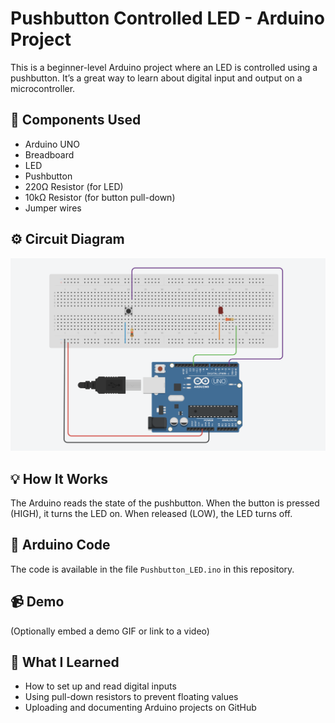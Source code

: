 # Pushbutton Controlled LED - Arduino Project

This is a beginner-level Arduino project where an LED is controlled using a pushbutton. It’s a great way to learn about digital input and output on a microcontroller.

## 🔧 Components Used
- Arduino UNO
- Breadboard
- LED
- Pushbutton
- 220Ω Resistor (for LED)
- 10kΩ Resistor (for button pull-down)
- Jumper wires

## ⚙️ Circuit Diagram
![Circuit Diagram](Pushbutton_LED_tinkerCad.png)

## 💡 How It Works
The Arduino reads the state of the pushbutton. When the button is pressed (HIGH), it turns the LED on. When released (LOW), the LED turns off.

## 🧾 Arduino Code
The code is available in the file `Pushbutton_LED.ino` in this repository.

## 📹 Demo
(Optionally embed a demo GIF or link to a video)

## 🧠 What I Learned
- How to set up and read digital inputs
- Using pull-down resistors to prevent floating values
- Uploading and documenting Arduino projects on GitHub
